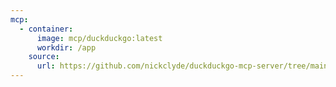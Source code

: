 ```yaml
---
mcp:
  - container:
      image: mcp/duckduckgo:latest
      workdir: /app
    source:
      url: https://github.com/nickclyde/duckduckgo-mcp-server/tree/main
---
```

